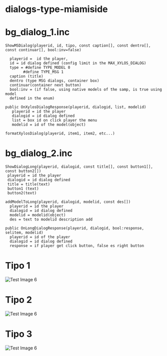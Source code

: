 # dialogs-type-miamiside



# bg_dialog_1.inc


``` 
ShowMSDialog(playerid, id, tipo, const caption[], const dentro[], const continuar[], bool:inv=false)

  playerid =  id the player,
  id = id dialog defined (config limit in the MAX_XYLOS_DIALOG)
  type = #define TYPE_MODEL 0
        #define TYPE_MSG 1
  caption (title)
  dentro (type MSG dialogs, container box)
  continuar(container next button)
  bool:inv = (if false, using native models of the samp, is true using model
  defined in the enum) 
  ```
 
```
public OnXylosDialogResponse(playerid, dialogid, list, modelid)
   playerid = id the player
   dialogid = id dialog defined
   list = box id on click player the menu
   modelid = id of the model(object)
```
 ``` formatXylosDialog(playerid, item1, item2, etc...) ```

# bg_dialog_2.inc

``` 
ShowDialogLong(playerid, dialogid, const title[], const button1[], const button2[])
 playerid = id the player
 dialogid = id dialog defined
 title = title(text)
 button1 (text)
 button2(text)
```




```
addModelToLong(playerid, dialogid, modelid, const des[])
  playerid = id the player
  dialogid = id dialog defined
  modelid = modelid(object) 
  des = text to modelid description add
```



```
public OnLongDialogResponse(playerid, dialogid, bool:response, selitem, modelid)
  playerid = id of the player
  dialogid = id dialog defined
  response = if player get click button, false es right button
```


# Tipo 1
![Test Image 6](https://i.imgur.com/3bX9HDz.png)
# Tipo 2
![Test Image 6](https://i.imgur.com/JxaR1re.png)
# Tipo 3
![Test Image 6](https://i.imgur.com/GXurILh.png)
